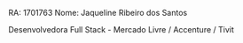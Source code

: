 RA: 1701763
Nome: Jaqueline Ribeiro dos Santos 

Desenvolvedora Full Stack - Mercado Livre / Accenture / Tivit 
